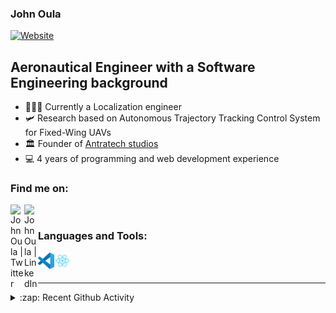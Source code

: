 ### John Oula

[![Website](https://img.shields.io/badge/Company-visit-blue)](https://www.antratechstudios.com)
<br>

## Aeronautical Engineer with a Software Engineering background

- 👨🏾‍💻 Currently a Localization engineer
- 🛩 Research based on Autonomous Trajectory Tracking Control System for Fixed-Wing UAVs
- 🏛 Founder of [Antratech studios][website]
- 💻 4 years of programming and web development experience

### Find me on:

[<img align="left" alt="John Oula | Twitter"  width="22px" src="https://cdn.jsdelivr.net/npm/simple-icons@v3/icons/twitter.svg" />][twitter]
[<img align="left" alt="John Oula | LinkedIn" width="22px" src="https://cdn.jsdelivr.net/npm/simple-icons@v3/icons/linkedin.svg" />][linkedin]


<br />

### Languages and Tools:

<img align="left" alt="Visual Studio Code" width="26px" src="https://raw.githubusercontent.com/github/explore/80688e429a7d4ef2fca1e82350fe8e3517d3494d/topics/visual-studio-code/visual-studio-code.png" />

<img align="left" alt="HTML5" width="26px" src="https://raw.githubusercontent.com/github/explore/80688e429a7d4ef2fca1e82350fe8e3517d3494d/topics/react/react.png" />

<br />
<br />

---

<details>
  <summary>:zap: Recent Github Activity</summary>

</details>



[website]: https://www.antratechstudios.com
[twitter]: https://twitter.com/johnoula
[linkedin]: https://www.linkedin.com/in/johnoula/
